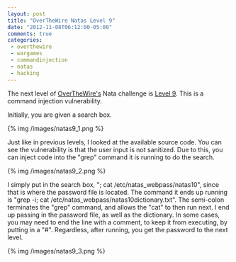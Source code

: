 ```yaml
---
layout: post
title: "OverTheWire Natas Level 9"
date: "2012-11-08T06:12:00-05:00"
comments: true
categories:
 - overthewire
 - wargames
 - commandinjection
 - natas
 - hacking
---
```


The next level of [OverTheWire's](http://www.overthewire.org) Nata challenge is [Level 9](http://www.overthewire.org/wargames/natas/natas9.shtml). This is a command injection vulnerability.

<!-- more -->

Initially, you are given a search box.

{% img /images/natas9_1.png %}

Just like in previous levels, I looked at the available source code. You can see the vulnerability is that the user input is not sanitized. Due to this, you can inject code into the "grep" command it is running to do the search.

{% img /images/natas9_2.png %}

I simply put in the search box, "; cat /etc/natas_webpass/natas10", since that is where the password file is located. The command it ends up running is "grep -i; cat /etc/natas_webpass/natas10dictionary.txt". The semi-colon terminates the "grep" command, and allows the "cat" to then run next. I end up passing in the password file, as well as the dictionary. In some cases, you may need to end the line with a comment, to keep it from executing, by putting in a "#". Regardless, after running, you get the password to the next level.

{% img /images/natas9_3.png %}
